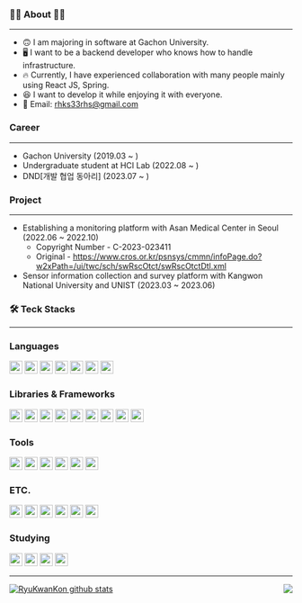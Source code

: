 ### 👨‍💻 About 👨‍💻

---

- 🙃 I am majoring in software at Gachon University.
- 🖥 I want to be a backend developer who knows how to handle infrastructure.
- 🔥 Currently, I have experienced collaboration with many people mainly using React JS, Spring.
- 😆 I want to develop it while enjoying it with everyone.
- 💬 Email: rhks33rhs@gmail.com

### Career

---

- Gachon University (2019.03 ~ )
- Undergraduate student at HCI Lab (2022.08 ~ )
- DND[개발 협업 동아리] (2023.07 ~ )

### Project

---

- Establishing a monitoring platform with Asan Medical Center in Seoul (2022.06 ~ 2022.10)
  - Copyright Number - C-2023-023411
  - Original - https://www.cros.or.kr/psnsys/cmmn/infoPage.do?w2xPath=/ui/twc/sch/swRscOtct/swRscOtctDtl.xml
- Sensor information collection and survey platform with Kangwon National University and UNIST (2023.03 ~ 2023.06)

### 🛠 Teck Stacks

---

### Languages
<p>
<img src="https://img.shields.io/badge/C-A8B9CC?style=flat-square&logo=C&logoColor=FFFFFF" width=auto height=23px/>
<img src="https://img.shields.io/badge/Java-FF9900?style=flat-square&logo=JAVA&logoColor=FFFFFF" width=auto height=23px/>
<img src="https://img.shields.io/badge/Python-3776AB?style=flat-square&logo=Python&logoColor=FFFFFF" width=auto height=23px/>
<img src="https://img.shields.io/badge/Kotlin-7F52FF?style=flat-square&logo=Kotlin&logoColor=FFFFFF" width=auto height=23px/>
<img src="https://img.shields.io/badge/JavaScript-F7DF1E?style=flat-square&logo=JavaScript&logoColor=FFFFFF" width=auto height=23px/>
<img src="https://img.shields.io/badge/html5-%23E34F26.svg?style=for-the-badge&logo=html5&logoColor=white" width=auto height=23px/>
<img src="https://img.shields.io/badge/css3-%231572B6.svg?style=for-the-badge&logo=css3&logoColor=white" width=auto height=23px/>
  </p>

### Libraries & Frameworks
<p>
<img src="https://img.shields.io/badge/ReactJS-61DAFB.svg?style=for-the-badge&logo=React&logoColor=FFFFFF" width=auto height=23px/>
<img src="https://img.shields.io/badge/Spring-6DB33F?style=flat-square&logo=Spring&logoColor=FFFFFF" width=auto height=23px/>
<img src="https://img.shields.io/badge/SpringBoot-6DB33F?style=flat-square&logo=SpringBoot&logoColor=FFFFFF" width=auto height=23px/>
<img src="https://img.shields.io/badge/bootstrap-%23563D7C.svg?style=for-the-badge&logo=bootstrap&logoColor=white" width=auto height=23px/>
<img src="https://img.shields.io/badge/tailwindcss-06B6D4?style=flat-square&logo=tailwindcss&logoColor=FFFFFF" width=auto height=23px/>
<img src="https://img.shields.io/badge/styledcomponents-DB7093?style=flat-square&logo=styledcomponents&logoColor=FFFFFF" width=auto height=23px/>
<img src="https://img.shields.io/badge/TensorFlow-%23FF6F00.svg?style=for-the-badge&logo=TensorFlow&logoColor=white" width=auto height=23px/>
<img src="https://img.shields.io/badge/PyTorch-%23EE4C2C.svg?style=for-the-badge&logo=PyTorch&logoColor=white" width=auto height=23px/>
<img src="https://img.shields.io/badge/Node.js-339933?style=flat-square&logo=Node.js&logoColor=FFFFFF" width=auto height=23px/>
</p>

### Tools 
<p>
<img src="https://img.shields.io/badge/Visual%20Studio%20Code-007ACC?style=flat-square&logo=Visual%20Studio%20Code&logoColor=FFFFFF" width=auto height=23px/>
  <img src="https://img.shields.io/badge/androidstudio-3DDC84?style=flat-square&logo=androidstudio&logoColor=FFFFFF" width=auto height=23px/>
<img src="https://img.shields.io/badge/Pycharm-000000?style=flat-square&logo=Pycharm&logoColor=FFFFFF" width=auto height=23px/>
<img src="https://img.shields.io/badge/Eclipse-2C2255?style=flat-square&logo=Eclipse&logoColor=FFFFFF" width=auto height=23px/>
<img src="https://img.shields.io/badge/XCode-147EFB?style=flat-square&logo=XCode&logoColor=FFFFFF" width=auto height=23px/>
<img src="https://img.shields.io/badge/IntelliJIDEA-000000?style=flat-square&logo=IntelliJIDEA&logoColor=FFFFFF" width=auto height=23px/>
</p>

### ETC.
<p>
<img src="https://img.shields.io/badge/Firebase-FFCA28?style=flat-square&logo=Firebase&logoColor=FFFFFF" width=auto height=23px/>
<img src="https://img.shields.io/badge/MySQL-4479A1?style=flat-square&logo=MySQL&logoColor=FFFFFF" width=auto height=23px/>
<img src="https://img.shields.io/badge/mongodb-47A248?style=flat-square&logo=mongodb&logoColor=FFFFFF" width=auto height=23px/>
<img src="https://img.shields.io/badge/Git-F05032?style=flat-square&logo=Git&logoColor=FFFFFF" width=auto height=23px/>
<img src="https://img.shields.io/badge/Notion-000000?style=flat-square&logo=Notion&logoColor=FFFFFF" width=auto height=23px/>
<img src="https://img.shields.io/badge/Amazon EC2-FF9900?style=flat-square&logo=Amazon ec2&logoColor=FFFFFF" width=auto height=23px/>  
</p>

### Studying
<p>
<img src="https://img.shields.io/badge/SpringBoot-6DB33F?style=flat-square&logo=SpringBoot&logoColor=FFFFFF" width=auto height=23px/>
<img src="https://img.shields.io/badge/Linux-FCC624?style=flat-square&logo=Linux&logoColor=FFFFFF" width=auto height=23px/>
<img src="https://img.shields.io/badge/docker-%230db7ed.svg?style=for-the-badge&logo=docker&logoColor=white" width=auto height=23px/>
<img src="https://img.shields.io/badge/kubernetes-%326CE5.svg?style=for-the-badge&logo=kubernetes&logoColor=white" width=auto height=23px/>
</p>

---

<p align="start">
  <a href="https://solved.ac/profile/rhks33rhs">
    <img align='right' src="http://mazassumnida.wtf/api/v2/generate_badge?boj=rhks33rhs">
  </a>
</p>

[![RyuKwanKon github stats](https://github-readme-stats.vercel.app/api/top-langs/?username=RyuKwanKon&show_icons=true&hide_border=true&title_color=004386&icon_color=004386&layout=compact&theme=merko)](https://github.com/RyuKwanKon)


<!--
**RyuKwanKon/RyuKwanKon** is a ✨ _special_ ✨ repository because its `README.md` (this file) appears on your GitHub profile.

Here are some ideas to get you started:

- 🔭 I’m currently working on ...
- 🌱 I’m currently learning ...
- 👯 I’m looking to collaborate on ...
- 🤔 I’m looking for help with ...
- 💬 Ask me about ...
- 📫 How to reach me: ...
- 😄 Pronouns: ...
- ⚡ Fun fact: ...
-->
